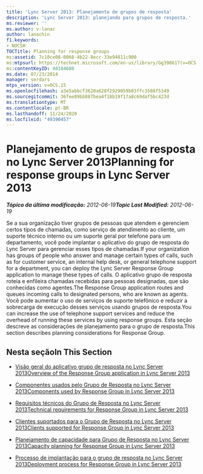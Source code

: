 ```yaml
---
title: 'Lync Server 2013: Planejamento de grupos de resposta'
description: 'Lync Server 2013: planejando para grupos de resposta.'
ms.reviewer: ''
ms.author: v-lanac
author: lanachin
f1.keywords:
- NOCSH
TOCTitle: Planning for response groups
ms:assetid: 7c10ce08-0068-4b22-8ecc-33e94811c900
ms:mtpsurl: https://technet.microsoft.com/en-us/library/Gg398617(v=OCS.15)
ms:contentKeyID: 48184608
ms.date: 07/23/2014
manager: serdars
mtps_version: v=OCS.15
ms.openlocfilehash: a3e5abbcf3620a628f2929059b03ffc3588f5349
ms.sourcegitcommit: 36fee89bb887bea4f18b19f17a8c69daf5bc423d
ms.translationtype: MT
ms.contentlocale: pt-BR
ms.lasthandoff: 11/24/2020
ms.locfileid: "49390457"
---
```

# <a name="planning-for-response-groups-in-lync-server-2013"></a><span data-ttu-id="da340-103">Planejamento de grupos de resposta no Lync Server 2013</span><span class="sxs-lookup"><span data-stu-id="da340-103">Planning for response groups in Lync Server 2013</span></span>

<div data-xmlns="http://www.w3.org/1999/xhtml">

<div class="topic" data-xmlns="http://www.w3.org/1999/xhtml" data-msxsl="urn:schemas-microsoft-com:xslt" data-cs="https://msdn.microsoft.com/">

<div data-asp="https://msdn2.microsoft.com/asp">



</div>

<div id="mainSection">

<div id="mainBody"><span data-ttu-id="da340-104">

<span> </span></span><span class="sxs-lookup"><span data-stu-id="da340-104">

<span> </span></span></span>

<span data-ttu-id="da340-105">_**Tópico da última modificação:** 2012-06-19_</span><span class="sxs-lookup"><span data-stu-id="da340-105">_**Topic Last Modified:** 2012-06-19_</span></span>

<span data-ttu-id="da340-106">Se a sua organização tiver grupos de pessoas que atendem e gerenciem certos tipos de chamadas, como serviço de atendimento ao cliente, um suporte técnico interno ou um suporte geral por telefone para um departamento, você pode implantar o aplicativo do grupo de resposta do Lync Server para gerenciar esses tipos de chamadas.</span><span class="sxs-lookup"><span data-stu-id="da340-106">If your organization has groups of people who answer and manage certain types of calls, such as for customer service, an internal help desk, or general telephone support for a department, you can deploy the Lync Server Response Group application to manage these types of calls.</span></span> <span data-ttu-id="da340-107">O aplicativo grupo de resposta roteia e enfileira chamadas recebidas para pessoas designadas, que são conhecidas como agentes.</span><span class="sxs-lookup"><span data-stu-id="da340-107">The Response Group application routes and queues incoming calls to designated persons, who are known as agents.</span></span> <span data-ttu-id="da340-108">Você pode aumentar o uso de serviços de suporte telefônico e reduzir a sobrecarga de execução desses serviços usando grupos de resposta.</span><span class="sxs-lookup"><span data-stu-id="da340-108">You can increase the use of telephone support services and reduce the overhead of running these services by using response groups.</span></span> <span data-ttu-id="da340-109">Esta seção descreve as considerações de planejamento para o grupo de resposta.</span><span class="sxs-lookup"><span data-stu-id="da340-109">This section describes planning considerations for Response Group.</span></span>

<div>

## <a name="in-this-section"></a><span data-ttu-id="da340-110">Nesta seção</span><span class="sxs-lookup"><span data-stu-id="da340-110">In This Section</span></span>

  - [<span data-ttu-id="da340-111">Visão geral do aplicativo grupo de resposta no Lync Server 2013</span><span class="sxs-lookup"><span data-stu-id="da340-111">Overview of the Response Group application in Lync Server 2013</span></span>](lync-server-2013-overview-of-the-response-group-application.md)

  - [<span data-ttu-id="da340-112">Componentes usados pelo Grupo de Resposta no Lync Server 2013</span><span class="sxs-lookup"><span data-stu-id="da340-112">Components used by Response Group in Lync Server 2013</span></span>](lync-server-2013-components-used-by-response-group.md)

  - [<span data-ttu-id="da340-113">Requisitos técnicos do Grupo de Resposta no Lync Server 2013</span><span class="sxs-lookup"><span data-stu-id="da340-113">Technical requirements for Response Group in Lync Server 2013</span></span>](lync-server-2013-technical-requirements-for-response-group.md)

  - [<span data-ttu-id="da340-114">Clientes suportados para o Grupo de Resposta no Lync Server 2013</span><span class="sxs-lookup"><span data-stu-id="da340-114">Clients supported for Response Group in Lync Server 2013</span></span>](lync-server-2013-clients-supported-for-response-group.md)

  - [<span data-ttu-id="da340-115">Planejamento de capacidade para Grupo de Resposta no Lync Server 2013</span><span class="sxs-lookup"><span data-stu-id="da340-115">Capacity planning for Response Group in Lync Server 2013</span></span>](lync-server-2013-capacity-planning-for-response-group.md)

  - [<span data-ttu-id="da340-116">Processo de implantação para o grupo de resposta no Lync Server 2013</span><span class="sxs-lookup"><span data-stu-id="da340-116">Deployment process for Response Group in Lync Server 2013</span></span>](lync-server-2013-deployment-process-for-response-group.md)

<span data-ttu-id="da340-117"></div>

</div>

<span> </span>

</div>

</div>

</span><span class="sxs-lookup"><span data-stu-id="da340-117"></div>

</div>

<span> </span>

</div>

</div>

</span></span></div>

